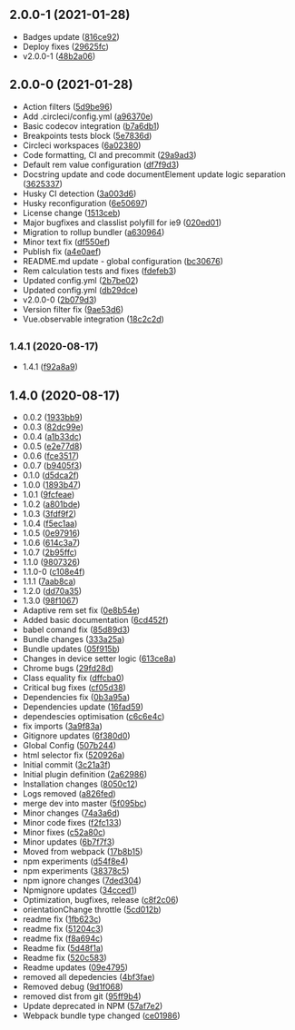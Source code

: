 ## 2.0.0-1 (2021-01-28)

- Badges update ([816ce92](https://github.com/zmey3301/vue-adaptive/commit/816ce92))
- Deploy fixes ([29625fc](https://github.com/zmey3301/vue-adaptive/commit/29625fc))
- v2.0.0-1 ([48b2a06](https://github.com/zmey3301/vue-adaptive/commit/48b2a06))

## 2.0.0-0 (2021-01-28)

- Action filters ([5d9be96](https://github.com/zmey3301/vue-adaptive/commit/5d9be96))
- Add .circleci/config.yml ([a96370e](https://github.com/zmey3301/vue-adaptive/commit/a96370e))
- Basic codecov integration ([b7a6db1](https://github.com/zmey3301/vue-adaptive/commit/b7a6db1))
- Breakpoints tests block ([5e7836d](https://github.com/zmey3301/vue-adaptive/commit/5e7836d))
- Circleci workspaces ([6a02380](https://github.com/zmey3301/vue-adaptive/commit/6a02380))
- Code formatting, CI and precommit ([29a9ad3](https://github.com/zmey3301/vue-adaptive/commit/29a9ad3))
- Default rem value configuration ([df7f9d3](https://github.com/zmey3301/vue-adaptive/commit/df7f9d3))
- Docstring update and code documentElement update logic separation ([3625337](https://github.com/zmey3301/vue-adaptive/commit/3625337))
- Husky CI detection ([3a003d6](https://github.com/zmey3301/vue-adaptive/commit/3a003d6))
- Husky reconfiguration ([6e50697](https://github.com/zmey3301/vue-adaptive/commit/6e50697))
- License change ([1513ceb](https://github.com/zmey3301/vue-adaptive/commit/1513ceb))
- Major bugfixes and classlist polyfill for ie9 ([020ed01](https://github.com/zmey3301/vue-adaptive/commit/020ed01))
- Migration to rollup bundler ([a630964](https://github.com/zmey3301/vue-adaptive/commit/a630964))
- Minor text fix ([df550ef](https://github.com/zmey3301/vue-adaptive/commit/df550ef))
- Publish fix ([a4e0aef](https://github.com/zmey3301/vue-adaptive/commit/a4e0aef))
- README.md update - global configuration ([bc30676](https://github.com/zmey3301/vue-adaptive/commit/bc30676))
- Rem calculation tests and fixes ([fdefeb3](https://github.com/zmey3301/vue-adaptive/commit/fdefeb3))
- Updated config.yml ([2b7be02](https://github.com/zmey3301/vue-adaptive/commit/2b7be02))
- Updated config.yml ([db29dce](https://github.com/zmey3301/vue-adaptive/commit/db29dce))
- v2.0.0-0 ([2b079d3](https://github.com/zmey3301/vue-adaptive/commit/2b079d3))
- Version filter fix ([9ae53d6](https://github.com/zmey3301/vue-adaptive/commit/9ae53d6))
- Vue.observable integration ([18c2c2d](https://github.com/zmey3301/vue-adaptive/commit/18c2c2d))

## <small>1.4.1 (2020-08-17)</small>

- 1.4.1 ([f92a8a9](https://github.com/zmey3301/vue-adaptive/commit/f92a8a9))

## 1.4.0 (2020-08-17)

- 0.0.2 ([1933bb9](https://github.com/zmey3301/vue-adaptive/commit/1933bb9))
- 0.0.3 ([82dc99e](https://github.com/zmey3301/vue-adaptive/commit/82dc99e))
- 0.0.4 ([a1b33dc](https://github.com/zmey3301/vue-adaptive/commit/a1b33dc))
- 0.0.5 ([e2e77d8](https://github.com/zmey3301/vue-adaptive/commit/e2e77d8))
- 0.0.6 ([fce3517](https://github.com/zmey3301/vue-adaptive/commit/fce3517))
- 0.0.7 ([b9405f3](https://github.com/zmey3301/vue-adaptive/commit/b9405f3))
- 0.1.0 ([d5dca2f](https://github.com/zmey3301/vue-adaptive/commit/d5dca2f))
- 1.0.0 ([1893b47](https://github.com/zmey3301/vue-adaptive/commit/1893b47))
- 1.0.1 ([9fcfeae](https://github.com/zmey3301/vue-adaptive/commit/9fcfeae))
- 1.0.2 ([a801bde](https://github.com/zmey3301/vue-adaptive/commit/a801bde))
- 1.0.3 ([3fdf9f2](https://github.com/zmey3301/vue-adaptive/commit/3fdf9f2))
- 1.0.4 ([f5ec1aa](https://github.com/zmey3301/vue-adaptive/commit/f5ec1aa))
- 1.0.5 ([0e97916](https://github.com/zmey3301/vue-adaptive/commit/0e97916))
- 1.0.6 ([614c3a7](https://github.com/zmey3301/vue-adaptive/commit/614c3a7))
- 1.0.7 ([2b95ffc](https://github.com/zmey3301/vue-adaptive/commit/2b95ffc))
- 1.1.0 ([9807326](https://github.com/zmey3301/vue-adaptive/commit/9807326))
- 1.1.0-0 ([c108e4f](https://github.com/zmey3301/vue-adaptive/commit/c108e4f))
- 1.1.1 ([7aab8ca](https://github.com/zmey3301/vue-adaptive/commit/7aab8ca))
- 1.2.0 ([dd70a35](https://github.com/zmey3301/vue-adaptive/commit/dd70a35))
- 1.3.0 ([98f1067](https://github.com/zmey3301/vue-adaptive/commit/98f1067))
- Adaptive rem set fix ([0e8b54e](https://github.com/zmey3301/vue-adaptive/commit/0e8b54e))
- Added basic documentation ([6cd452f](https://github.com/zmey3301/vue-adaptive/commit/6cd452f))
- babel comand fix ([85d89d3](https://github.com/zmey3301/vue-adaptive/commit/85d89d3))
- Bundle changes ([333a25a](https://github.com/zmey3301/vue-adaptive/commit/333a25a))
- Bundle updates ([05f915b](https://github.com/zmey3301/vue-adaptive/commit/05f915b))
- Changes in device setter logic ([613ce8a](https://github.com/zmey3301/vue-adaptive/commit/613ce8a))
- Chrome bugs ([29fd28d](https://github.com/zmey3301/vue-adaptive/commit/29fd28d))
- Class equality fix ([dffcba0](https://github.com/zmey3301/vue-adaptive/commit/dffcba0))
- Critical bug fixes ([cf05d38](https://github.com/zmey3301/vue-adaptive/commit/cf05d38))
- Dependencies fix ([0b3a95a](https://github.com/zmey3301/vue-adaptive/commit/0b3a95a))
- Dependencies update ([16fad59](https://github.com/zmey3301/vue-adaptive/commit/16fad59))
- dependescies optimisation ([c6c6e4c](https://github.com/zmey3301/vue-adaptive/commit/c6c6e4c))
- fix imports ([3a9f83a](https://github.com/zmey3301/vue-adaptive/commit/3a9f83a))
- Gitignore updates ([6f380d0](https://github.com/zmey3301/vue-adaptive/commit/6f380d0))
- Global Config ([507b244](https://github.com/zmey3301/vue-adaptive/commit/507b244))
- html selector fix ([520926a](https://github.com/zmey3301/vue-adaptive/commit/520926a))
- Initial commit ([3c21a3f](https://github.com/zmey3301/vue-adaptive/commit/3c21a3f))
- Initial plugin definition ([2a62986](https://github.com/zmey3301/vue-adaptive/commit/2a62986))
- Installation changes ([8050c12](https://github.com/zmey3301/vue-adaptive/commit/8050c12))
- Logs removed ([a826fed](https://github.com/zmey3301/vue-adaptive/commit/a826fed))
- merge dev into master ([5f095bc](https://github.com/zmey3301/vue-adaptive/commit/5f095bc))
- Minor changes ([74a3a6d](https://github.com/zmey3301/vue-adaptive/commit/74a3a6d))
- Minor code fixes ([f2fc133](https://github.com/zmey3301/vue-adaptive/commit/f2fc133))
- Minor fixes ([c52a80c](https://github.com/zmey3301/vue-adaptive/commit/c52a80c))
- Minor updates ([6b7f7f3](https://github.com/zmey3301/vue-adaptive/commit/6b7f7f3))
- Moved from webpack ([17b8b15](https://github.com/zmey3301/vue-adaptive/commit/17b8b15))
- npm experiments ([d54f8e4](https://github.com/zmey3301/vue-adaptive/commit/d54f8e4))
- npm experiments ([38378c5](https://github.com/zmey3301/vue-adaptive/commit/38378c5))
- npm ignore changes ([7ded304](https://github.com/zmey3301/vue-adaptive/commit/7ded304))
- Npmignore updates ([34cced1](https://github.com/zmey3301/vue-adaptive/commit/34cced1))
- Optimization, bugfixes, release ([c8f2c06](https://github.com/zmey3301/vue-adaptive/commit/c8f2c06))
- orientationChange throttle ([5cd012b](https://github.com/zmey3301/vue-adaptive/commit/5cd012b))
- readme fix ([1fb623c](https://github.com/zmey3301/vue-adaptive/commit/1fb623c))
- readme fix ([51204c3](https://github.com/zmey3301/vue-adaptive/commit/51204c3))
- readme fix ([f8a694c](https://github.com/zmey3301/vue-adaptive/commit/f8a694c))
- Readme fix ([5d48f1a](https://github.com/zmey3301/vue-adaptive/commit/5d48f1a))
- Readme fix ([520c583](https://github.com/zmey3301/vue-adaptive/commit/520c583))
- Readme updates ([09e4795](https://github.com/zmey3301/vue-adaptive/commit/09e4795))
- removed all depedencies ([4bf3fae](https://github.com/zmey3301/vue-adaptive/commit/4bf3fae))
- Removed debug ([9d1f068](https://github.com/zmey3301/vue-adaptive/commit/9d1f068))
- removed dist from git ([95ff9b4](https://github.com/zmey3301/vue-adaptive/commit/95ff9b4))
- Update deprecated in NPM ([57af7e2](https://github.com/zmey3301/vue-adaptive/commit/57af7e2))
- Webpack bundle type changed ([ce01986](https://github.com/zmey3301/vue-adaptive/commit/ce01986))
